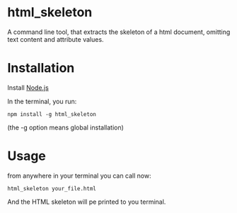 # html_skeleton

A command line tool, that extracts the skeleton of a html document, omitting text content and attribute values.

# Installation

Install [Node.js](https://nodejs.org/en/)

In the terminal, you run:

`npm install -g html_skeleton`

(the -g option means global installation)

# Usage

from anywhere in your terminal you can call now:

`html_skeleton your_file.html`

And the HTML skeleton will pe printed to you terminal.

